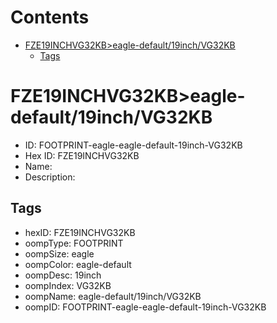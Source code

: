 



Contents
========

* [FZE19INCHVG32KB>eagle-default/19inch/VG32KB](#fze19inchvg32kbeagle-default19inchvg32kb)
	* [Tags](#tags)

# FZE19INCHVG32KB>eagle-default/19inch/VG32KB

- ID: FOOTPRINT-eagle-eagle-default-19inch-VG32KB
- Hex ID: FZE19INCHVG32KB
- Name: 
- Description: 

## Tags

- hexID: FZE19INCHVG32KB
- oompType: FOOTPRINT
- oompSize: eagle
- oompColor: eagle-default
- oompDesc: 19inch
- oompIndex: VG32KB
- oompName: eagle-default/19inch/VG32KB
- oompID: FOOTPRINT-eagle-eagle-default-19inch-VG32KB
